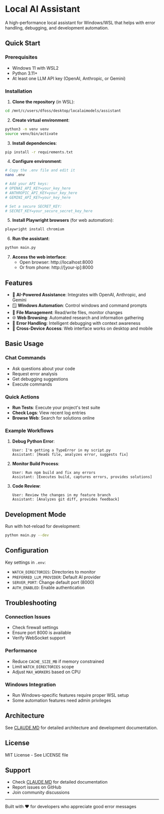 # Local AI Assistant

A high-performance local assistant for Windows/WSL that helps with error handling, debugging, and development automation.

## Quick Start

### Prerequisites
- Windows 11 with WSL2
- Python 3.11+
- At least one LLM API key (OpenAI, Anthropic, or Gemini)

### Installation

1. **Clone the repository** (in WSL):
```bash
cd /mnt/c/users/dfoss/desktop/localaimodels/assistant
```

2. **Create virtual environment**:
```bash
python3 -m venv venv
source venv/bin/activate
```

3. **Install dependencies**:
```bash
pip install -r requirements.txt
```

4. **Configure environment**:
```bash
# Copy the .env file and edit it
nano .env

# Add your API keys:
# OPENAI_API_KEY=your_key_here
# ANTHROPIC_API_KEY=your_key_here
# GEMINI_API_KEY=your_key_here

# Set a secure SECRET_KEY:
# SECRET_KEY=your_secure_secret_key_here
```

5. **Install Playwright browsers** (for web automation):
```bash
playwright install chromium
```

6. **Run the assistant**:
```bash
python main.py
```

7. **Access the web interface**:
   - Open browser: http://localhost:8000
   - Or from phone: http://[your-ip]:8000

## Features

- 🤖 **AI-Powered Assistance**: Integrates with OpenAI, Anthropic, and Gemini
- 🪟 **Windows Automation**: Control windows and command prompts
- 📁 **File Management**: Read/write files, monitor changes
- 🌐 **Web Browsing**: Automated research and information gathering
- 🐛 **Error Handling**: Intelligent debugging with context awareness
- 📱 **Cross-Device Access**: Web interface works on desktop and mobile

## Basic Usage

### Chat Commands
- Ask questions about your code
- Request error analysis
- Get debugging suggestions
- Execute commands

### Quick Actions
- **Run Tests**: Execute your project's test suite
- **Check Logs**: View recent log entries
- **Browse Web**: Search for solutions online

### Example Workflows

1. **Debug Python Error**:
   ```
   User: I'm getting a TypeError in my script.py
   Assistant: [Reads file, analyzes error, suggests fix]
   ```

2. **Monitor Build Process**:
   ```
   User: Run npm build and fix any errors
   Assistant: [Executes build, captures errors, provides solutions]
   ```

3. **Code Review**:
   ```
   User: Review the changes in my feature branch
   Assistant: [Analyzes git diff, provides feedback]
   ```

## Development Mode

Run with hot-reload for development:
```bash
python main.py --dev
```

## Configuration

Key settings in `.env`:
- `WATCH_DIRECTORIES`: Directories to monitor
- `PREFERRED_LLM_PROVIDER`: Default AI provider
- `SERVER_PORT`: Change default port (8000)
- `AUTH_ENABLED`: Enable authentication

## Troubleshooting

### Connection Issues
- Check firewall settings
- Ensure port 8000 is available
- Verify WebSocket support

### Performance
- Reduce `CACHE_SIZE_MB` if memory constrained
- Limit `WATCH_DIRECTORIES` scope
- Adjust `MAX_WORKERS` based on CPU

### Windows Integration
- Run Windows-specific features require proper WSL setup
- Some automation features need admin privileges

## Architecture

See [CLAUDE.MD](CLAUDE.MD) for detailed architecture and development documentation.

## License

MIT License - See LICENSE file

## Support

- Check [CLAUDE.MD](CLAUDE.MD) for detailed documentation
- Report issues on GitHub
- Join community discussions

---

Built with ❤️ for developers who appreciate good error messages